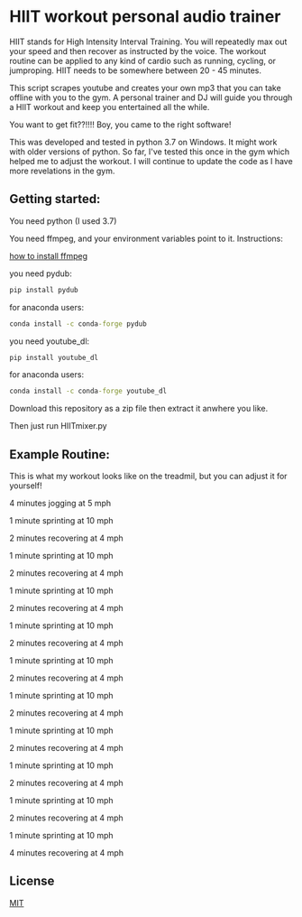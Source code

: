 # HIIT workout personal audio trainer

HIIT stands for High Intensity Interval Training. You will repeatedly max out your speed and then recover as instructed by the voice. The workout routine can be applied to any kind of cardio such as running, cycling, or jumproping. HIIT needs to be somewhere between 20 - 45 minutes. 

This script scrapes youtube and creates your own mp3 that you can take offline with you to the gym. A personal trainer and DJ will guide you through a HIIT workout and keep you entertained all the while.

You want to get fit??!!!! Boy, you came to the right software!

This was developed and tested in python 3.7 on Windows. It might work with older versions of python. So far, I've tested this once in the gym which helped me to adjust the workout. I will continue to update the code as I have more revelations in the gym.

## Getting started:

You need python (I used 3.7)

You need ffmpeg, and your environment variables point to it. Instructions:

[how to install ffmpeg](https://www.youtube.com/watch?v=qjtmgCb8NcE)

you need pydub:
```cmd
pip install pydub
```
for anaconda users:
```cmd
conda install -c conda-forge pydub
```
you need youtube_dl:

```cmd
pip install youtube_dl
```
for anaconda users:
```cmd
conda install -c conda-forge youtube_dl
```

Download this repository as a zip file then extract it anwhere you like.

Then just run HIITmixer.py

## Example Routine:
This is what my workout looks like on the treadmil, but you can adjust it for yourself!

4 minutes jogging at 5 mph

1 minute sprinting at 10 mph

2 minutes recovering at 4 mph

1 minute sprinting at 10 mph

2 minutes recovering at 4 mph

1 minute sprinting at 10 mph

2 minutes recovering at 4 mph

1 minute sprinting at 10 mph

2 minutes recovering at 4 mph

1 minute sprinting at 10 mph

2 minutes recovering at 4 mph

1 minute sprinting at 10 mph

2 minutes recovering at 4 mph

1 minute sprinting at 10 mph

2 minutes recovering at 4 mph

1 minute sprinting at 10 mph

2 minutes recovering at 4 mph

1 minute sprinting at 10 mph

2 minutes recovering at 4 mph

1 minute sprinting at 10 mph

4 minutes recovering at 4 mph

## License
[MIT](https://choosealicense.com/licenses/mit/)
